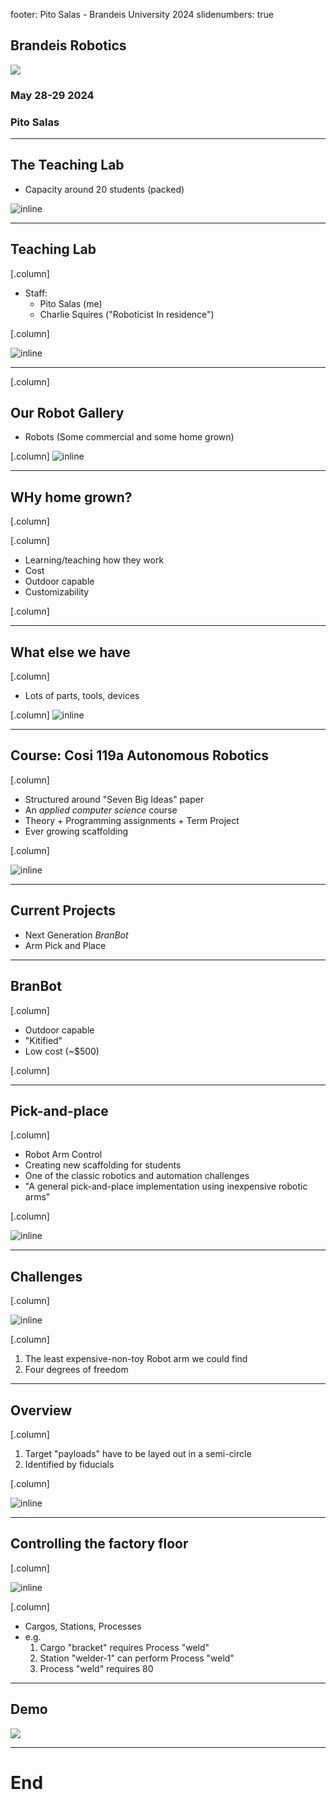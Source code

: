 footer: Pito Salas - Brandeis University 2024
slidenumbers: true

## Brandeis Robotics

![](./lab6.jpeg)

### May 28-29 2024
### Pito Salas

---
## The Teaching Lab
* Capacity around 20 students (packed)
    
![inline](./lab6.jpeg)

---

## Teaching Lab

[.column]

* Staff:
    * Pito Salas (me)
    * Charlie Squires ("Roboticist In residence")

[.column]

![inline](./lab8.jpeg)


---
[.column]

## Our Robot Gallery

* Robots (Some commercial and some home grown)

[.column]
![inline](./lab3.jpeg)

---

## WHy home grown?

[.column]

[.column]

* Learning/teaching how they work
* Cost
* Outdoor capable
* Customizability

[.column]


---

## What else we have

[.column]
* Lots of parts, tools, devices

[.column]
![inline](./lab9.jpeg)

---
## **Course:** Cosi 119a Autonomous Robotics

[.column]
* Structured around "Seven Big Ideas" paper
* An *applied computer science* course
* Theory + Programming assignments + Term Project
* Ever growing scaffolding

[.column]

![inline](./lab7.png)

---

## Current Projects

* Next Generation *BranBot*
* Arm Pick and Place

---

## BranBot

[.column]

* Outdoor capable
* "Kitified"
* Low cost (~$500)

[.column]

---

## Pick-and-place

[.column]

* Robot Arm Control
* Creating new scaffolding for students
* One of the classic robotics and automation challenges
* "A general pick-and-place implementation using inexpensive robotic arms"

[.column]

![inline](./lab11.png)

---

## Challenges

[.column]

![inline](./lab10.png)


[.column]

1. The least expensive-non-toy Robot arm we could find
1. Four degrees of freedom

---
## Overview

[.column]

1. Target "payloads" have to be layed out in a semi-circle
1. Identified by fiducials

[.column]

![inline](./lab12.png)

---

## Controlling the factory floor

[.column]

![inline](./lab13.jpg)

[.column]

* Cargos, Stations, Processes
* e.g. 
    1. Cargo "bracket" requires Process "weld"
    1. Station "welder-1" can perform Process "weld"
    1. Process "weld" requires 80

---

## Demo

![](https://youtu.be/J_F_atkyWPk)

---

# End